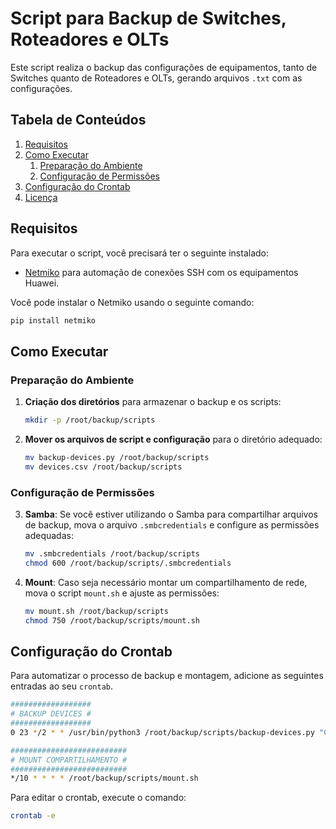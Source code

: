 
# Script para Backup de Switches, Roteadores e OLTs

Este script realiza o backup das configurações de equipamentos, tanto de Switches quanto de Roteadores e OLTs, gerando arquivos `.txt` com as configurações.

## Tabela de Conteúdos

1. [Requisitos](#requisitos)
2. [Como Executar](#como-executar)
    1. [Preparação do Ambiente](#preparação-do-ambiente)
    2. [Configuração de Permissões](#configuração-de-permissões)
3. [Configuração do Crontab](#configuração-do-crontab)
4. [Licença](#licença)

## Requisitos

Para executar o script, você precisará ter o seguinte instalado:

- [Netmiko](https://pypi.org/project/netmiko/1.4.1/) para automação de conexões SSH com os equipamentos Huawei.

Você pode instalar o Netmiko usando o seguinte comando:

```bash
pip install netmiko
```

## Como Executar

### Preparação do Ambiente

1. **Criação dos diretórios** para armazenar o backup e os scripts:

   ```bash
   mkdir -p /root/backup/scripts
   ```

2. **Mover os arquivos de script e configuração** para o diretório adequado:

   ```bash
   mv backup-devices.py /root/backup/scripts
   mv devices.csv /root/backup/scripts
   ```

### Configuração de Permissões

3. **Samba**: Se você estiver utilizando o Samba para compartilhar arquivos de backup, mova o arquivo `.smbcredentials` e configure as permissões adequadas:

   ```bash
   mv .smbcredentials /root/backup/scripts
   chmod 600 /root/backup/scripts/.smbcredentials
   ```

4. **Mount**: Caso seja necessário montar um compartilhamento de rede, mova o script `mount.sh` e ajuste as permissões:

   ```bash
   mv mount.sh /root/backup/scripts
   chmod 750 /root/backup/scripts/mount.sh
   ```

## Configuração do Crontab

Para automatizar o processo de backup e montagem, adicione as seguintes entradas ao seu `crontab`.

```bash
##################
# BACKUP DEVICES #
##################
0 23 */2 * * /usr/bin/python3 /root/backup/scripts/backup-devices.py "CLIENTE"

##########################
# MOUNT COMPARTILHAMENTO #
##########################
*/10 * * * * /root/backup/scripts/mount.sh
```

Para editar o crontab, execute o comando:

```bash
crontab -e
```
